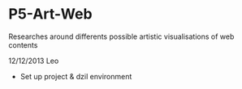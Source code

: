 P5-Art-Web
==========

Researches around differents possible artistic visualisations of web contents

12/12/2013 Leo
* Set up project & dzil environment
